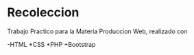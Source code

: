 # Recoleccion
Trabajo Practico para la Materia Produccion Web, realizado con

-HTML
*CSS
*PHP
+Bootstrap

